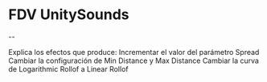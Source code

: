 # FDV UnitySounds

--

Explica los efectos que produce:
Incrementar el valor del parámetro Spread
Cambiar la configuración de Min Distance y Max Distance
Cambiar la curva de Logarithmic Rollof a Linear Rollof